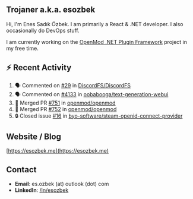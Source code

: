 ##  Trojaner a.k.a. esozbek
Hi, I'm Enes Sadık Özbek. I am primarily a React & .NET developer. I also occasionally do DevOps stuff.

I am currently working on the [OpenMod .NET Plugin Framework](https://github.com/openmod/openmod) project in my free time. 

## :zap: Recent Activity

<!--START_SECTION:activity-->
1. 🗣 Commented on [#29](https://github.com/DiscordFS/DiscordFS/issues/29#issuecomment-1744315981) in [DiscordFS/DiscordFS](https://github.com/DiscordFS/DiscordFS)
2. 🗣 Commented on [#4133](https://github.com/oobabooga/text-generation-webui/issues/4133#issuecomment-1742831094) in [oobabooga/text-generation-webui](https://github.com/oobabooga/text-generation-webui)
3. 🎉 Merged PR [#751](https://github.com/openmod/openmod/pull/751) in [openmod/openmod](https://github.com/openmod/openmod)
4. 🎉 Merged PR [#752](https://github.com/openmod/openmod/pull/752) in [openmod/openmod](https://github.com/openmod/openmod)
5. 🔒 Closed issue [#16](https://github.com/byo-software/steam-openid-connect-provider/issues/16) in [byo-software/steam-openid-connect-provider](https://github.com/byo-software/steam-openid-connect-provider)
<!--END_SECTION:activity-->

## Website / Blog
[https://esozbek.me](https://esozbek.me)

## Contact
- **Email**: es.ozbek (at) outlook (dot) com
- **LinkedIn**: [/in/esozbek](https://linkedin.com/in/esozbek)
